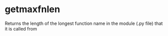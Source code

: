 # getmaxfnlen
Returns the length of the longest function name in the module (.py file) that it is called from
